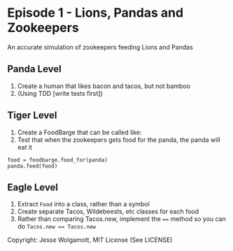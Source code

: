 Episode 1 - Lions, Pandas and Zookeepers
========================================

An accurate simulation of zookeepers feeding Lions and Pandas

Panda Level
---------------

1. Create a human that likes bacon and tacos, but not bamboo
2. (Using TDD [write tests first])

Tiger Level
---------------
1. Create a FoodBarge that can be called like:
2. Test that when the zookeepers gets food for the panda, 
the panda will eat it

```
food = foodbarge.food_for(panda)
panda.feed(food)
```

Eagle Level
----------

1. Extract `Food` into a class, rather than a symbol
2. Create separate Tacos, Wildebeests, etc classes for each food
2. Rather than comparing Tacos.new, implement the `==` method so you can do `Tacos.new == Tacos.new`

Copyright: Jesse Wolgamott, MIT License (See LICENSE)
